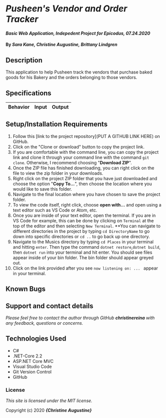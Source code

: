 # _Pusheen's Vendor and Order Tracker_

#### _Basic Web Application, Indepedent Project for Epicodus, 07.24.2020_

#### By _**Sara Kane, Christine Augustine, Brittany Lindgren**_


## Description

This application to help Pusheen track the vendors that purchase baked goods for his Bakery and the orders belonging to those vendors.

## Specifications

| Behavior   |   Input   |  Output | 
|----------|:-------------:|------:|

## Setup/Installation Requirements

  1. Follow this [link to the project repository](PUT A GITHUB LINK HERE) on GitHub.  
  2. Click on the "Clone or download" button to copy the project link.     
  3. If you are comfortable with the command line, you can copy the project link and clone it through your command line with the command `git clone`. Otherwise, I recommend choosing "**Download ZIP**".     
   4. Once the ZIP file has finished downloading, you can right click on the file to view the zip folder in your downloads.     
  5. Right click on the project ZIP folder that you have just downloaded and choose the option "**Copy To...**", then choose the location where you would like to save this folder.      
  6. Navigate to the final location where you have chosen to save the project folder.      
  7. To view the code itself, right click, choose **open with...** and open using a text editor such as VS Code or Atom, etc.
  8. Once you are inside of your text editor, open the terminal. If you are in VS Code for example, this can be done by clicking on `Terminal` at the top of the editor and then selecting `New Terminal`. **You can navigate to different directories in the project by typing `cd DirectoryName` to go down into specific directories or `cd ..` to go back up one directory. 
  9. Navigate to the Musics directory by typing `cd Places` in your terminal and hitting `enter`. Then type the command `dotnet restore`,`dotnet build`, then `dotnet run` into your terminal and hit enter. You should see files appear inside of your bin folder. The bin folder should appear greyed out. 
  10. Click on the link provided after you see `now listening on: ... ` appear in your terminal.

## Known Bugs


## Support and contact details

_Please feel free to contact the author through GitHub **christinereina** with any feedback, questions or concerns._


## Technologies Used

* C# 
* .NET-Core 2.2
* ASP.NET Core MVC
* Visual Studio Code
* Git Version Control 
* GitHub


### License

*This site is licensed under the MIT license.*

Copyright (c) 2020 **_{Christine Augustine}_**